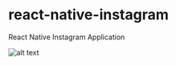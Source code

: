 # react-native-instagram
React Native Instagram Application


![alt text](http://umitunal.org/wp-content/github/instagram3.PNG)
